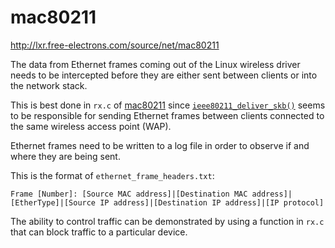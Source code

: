 # mac80211
http://lxr.free-electrons.com/source/net/mac80211

The data from Ethernet frames coming out of the Linux wireless driver needs to be intercepted before they are either sent between clients or into the network stack.

This is best done in `rx.c` of [mac80211](https://wireless.wiki.kernel.org/en/developers/documentation/mac80211) since [`ieee80211_deliver_skb()`](http://lxr.free-electrons.com/source/net/mac80211/rx.c#L2073) seems to be responsible for sending Ethernet frames between clients connected to the same wireless access point (WAP).

Ethernet frames need to be written to a log file in order to observe if and where they are being sent.

This is the format of `ethernet_frame_headers.txt`:

```
Frame [Number]: [Source MAC address]|[Destination MAC address]|[EtherType]|[Source IP address]|[Destination IP address]|[IP protocol]
```

The ability to control traffic can be demonstrated by using a function in `rx.c` that can block traffic to a particular device.
